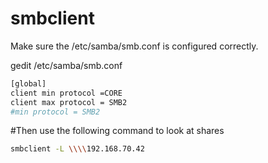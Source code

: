 # smbclient

Make sure the /etc/samba/smb.conf is configured correctly.

gedit /etc/samba/smb.conf

```bash
[global]
client min protocol =CORE
client max protocol = SMB2
#min protocol = SMB2
```

#Then use the following command to look at shares 

```bash
smbclient -L \\\\192.168.70.42
```
